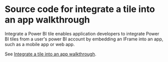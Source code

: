 # Source code for integrate a tile into an app walkthrough
Integrate a Power BI tile enables application developers to integrate Power BI tiles from a user's power BI account by embedding an IFrame into an app, such as a mobile app or web app.

See [Integrate a tile into an app walkthrough](https://powerbi.microsoft.com/en-us/documentation/powerbi-developer-integrate-tile).
